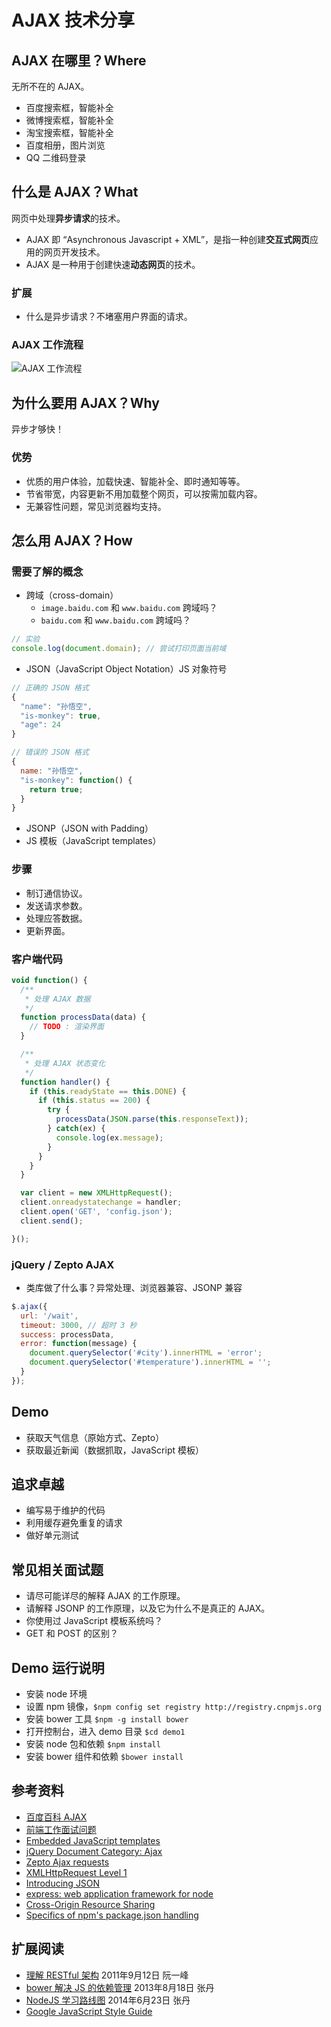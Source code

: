 AJAX 技术分享
===

## AJAX 在哪里？Where

无所不在的 AJAX。

* 百度搜索框，智能补全
* 微博搜索框，智能补全
* 淘宝搜索框，智能补全
* 百度相册，图片浏览
* QQ 二维码登录

## 什么是 AJAX？What

网页中处理**异步请求**的技术。

* AJAX 即 “Asynchronous Javascript + XML”，是指一种创建**交互式网页**应用的网页开发技术。
* AJAX 是一种用于创建快速**动态网页**的技术。

### 扩展

* 什么是异步请求？不堵塞用户界面的请求。

### AJAX 工作流程

![AJAX 工作流程](http://divio.qiniudn.com/Fus2jym7jRIW_gKd5qDpoEtRry26)

## 为什么要用 AJAX？Why

异步才够快！

### 优势

* 优质的用户体验，加载快速、智能补全、即时通知等等。
* 节省带宽，内容更新不用加载整个网页，可以按需加载内容。
* 无兼容性问题，常见浏览器均支持。

## 怎么用 AJAX？How

### 需要了解的概念

* 跨域（cross-domain）
  - `image.baidu.com` 和 `www.baidu.com` 跨域吗？
  - `baidu.com` 和 `www.baidu.com` 跨域吗？

```javascript
// 实验
console.log(document.domain); // 尝试打印页面当前域
```

* JSON（JavaScript Object Notation）JS 对象符号

```javascript
// 正确的 JSON 格式
{
  "name": "孙悟空",
  "is-monkey": true,
  "age": 24
}
```

```javascript
// 错误的 JSON 格式
{
  name: "孙悟空",
  "is-monkey": function() {
    return true;
  }
}
```

* JSONP（JSON with Padding）
* JS 模板（JavaScript templates）

### 步骤

* 制订通信协议。
* 发送请求参数。
* 处理应答数据。
* 更新界面。

### 客户端代码

```javascript
void function() {
  /**
   * 处理 AJAX 数据
   */
  function processData(data) {
    // TODO : 渲染界面
  }

  /**
   * 处理 AJAX 状态变化
   */
  function handler() {
    if (this.readyState == this.DONE) {
      if (this.status == 200) {
        try {
          processData(JSON.parse(this.responseText));
        } catch(ex) {
          console.log(ex.message);
        }
      }
    }
  }

  var client = new XMLHttpRequest();
  client.onreadystatechange = handler;
  client.open('GET', 'config.json');
  client.send();

}();
```

### jQuery / Zepto AJAX

* 类库做了什么事？异常处理、浏览器兼容、JSONP 兼容

```javascript
$.ajax({
  url: '/wait',
  timeout: 3000, // 超时 3 秒
  success: processData,
  error: function(message) {
    document.querySelector('#city').innerHTML = 'error';
    document.querySelector('#temperature').innerHTML = '';
  }
});
```

## Demo

* 获取天气信息（原始方式、Zepto）
* 获取最近新闻（数据抓取，JavaScript 模板）

## 追求卓越

* 编写易于维护的代码
* 利用缓存避免重复的请求
* 做好单元测试

## 常见相关面试题

* 请尽可能详尽的解释 AJAX 的工作原理。
* 请解释 JSONP 的工作原理，以及它为什么不是真正的 AJAX。
* 你使用过 JavaScript 模板系统吗？
* GET 和 POST 的区别？

## Demo 运行说明

* 安装 node 环境
* 设置 npm 镜像，`$npm config set registry http://registry.cnpmjs.org`
* 安装 bower 工具 `$npm -g install bower`
* 打开控制台，进入 demo 目录 `$cd demo1`
* 安装 node 包和依赖 `$npm install`
* 安装 bower 组件和依赖 `$bower install`

## 参考资料

* [百度百科 AJAX](http://baike.baidu.com/subview/1641/5762264.htm)
* [前端工作面试问题](https://github.com/darcyclarke/Front-end-Developer-Interview-Questions/tree/master/Chinese)
* [Embedded JavaScript templates](https://github.com/visionmedia/ejs)
* [jQuery Document Category: Ajax](http://api.jquery.com/category/ajax/)
* [Zepto Ajax requests](http://zeptojs.com/#$.ajax)
* [XMLHttpRequest Level 1](http://www.w3.org/TR/XMLHttpRequest/)
* [Introducing JSON](http://json.org/)
* [express: web application framework for node](http://expressjs.com/)
* [Cross-Origin Resource Sharing](http://www.w3.org/TR/cors/)
* [Specifics of npm's package.json handling](https://www.npmjs.org/doc/files/package.json.html)

## 扩展阅读

* [理解 RESTful 架构](http://www.ruanyifeng.com/blog/2011/09/restful.html)  2011年9月12日 阮一峰
* [bower 解决 JS 的依赖管理](http://blog.fens.me/nodejs-bower-intro/) 2013年8月18日 张丹
* [NodeJS 学习路线图](http://blog.fens.me/nodejs-roadmap/) 2014年6月23日 张丹
* [Google JavaScript Style Guide](http://google-styleguide.googlecode.com/svn/trunk/javascriptguide.xml)